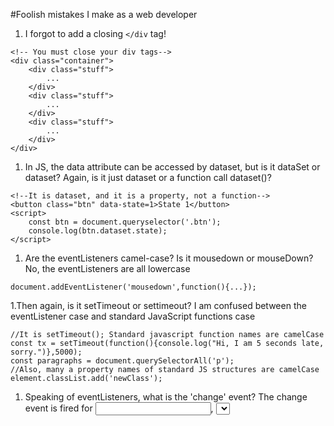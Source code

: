 #Foolish mistakes I make as a web developer

1. I forgot to add a closing `</div` tag!
```
<!-- You must close your div tags-->
<div class="container"> 
	<div class="stuff">
		...
	</div>
	<div class="stuff">
		...
	</div>
	<div class="stuff">
		...
	</div>
</div>
```

1. In JS, the data attribute can be accessed by dataset, but is it dataSet or dataset?
Again, is it just dataset or a function call dataset()?
```
<!--It is dataset, and it is a property, not a function-->
<button class="btn" data-state=1>State 1</button>
<script>
 	const btn = document.queryselector('.btn');
	console.log(btn.dataset.state);
</script>
```

1. Are the eventListeners camel-case? Is it mousedown or mouseDown? 
No, the eventListeners are all lowercase
```
document.addEventListener('mousedown',function(){...});
``` 

1.Then again, is it setTimeout or settimeout? I am confused between the eventListener case and standard JavaScript functions case
```
//It is setTimeout(); Standard javascript function names are camelCase
const tx = setTimeout(function(){console.log("Hi, I am 5 seconds late, sorry.")},5000);
const paragraphs = document.querySelectorAll('p');
//Also, many a property names of standard JS structures are camelCase
element.classList.add('newClass');
```

1. Speaking of eventListeners, what is the 'change' event?
The change event is fired for <input>, <select>, and <textarea> elements when a change to the element's value is committed by the user. Unlike the input event, the change event is not necessarily fired for each change to an element's value.

1. Do I use fat arrow function or normal function?
```
/*
A normal anonymous function identifies the calling element as ’this’
But an arrow function inherits ‘this’ from its parent.
*/

//If you want to create a new scope for 'this' and dive right into the created element, use a normal function.
<!DOCTYPE html>
<html>
<body>
<style>
.elem1{
	background: crimson;
	color: white;
	width:300px;
	height:200px;
}
</style>
<div class="elem1"></div>
<script>
	const elem1 = document.querySelector('.elem1');
	elem1.addEventListener('click',function(){
	console.log("I am a standard function and my this is:",this);
	// this returns 'elem1' in this example. The standard function is bounded by the parent which is document.
	});
</script>
</body>
</html>
```
Learn more about it [Here](http://thesagittariusme.blogspot.com/2017/02/es6-arrow-functions-this.html)


